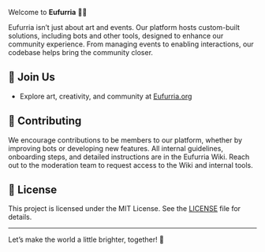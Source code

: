 Welcome to **Eufurria**  🐾✨

Eufurria isn’t just about art and events.
Our platform hosts custom-built solutions, including bots and other tools, designed to enhance our community experience.
From managing events to enabling interactions, our codebase helps bring the community closer.

## 💬 Join Us

- Explore art, creativity, and community at [Eufurria.org](https://eufurria.org)

## 🤝 Contributing

We encourage contributions to be members to our platform, whether by improving bots or developing new features.
All internal guidelines, onboarding steps, and detailed instructions are in the Eufurria Wiki.
Reach out to the moderation team to request access to the Wiki and internal tools.

## 🐾 License

This project is licensed under the MIT License. See the [LICENSE](LICENSE) file for details.

---

Let’s make the world a little brighter, together! 🌈
